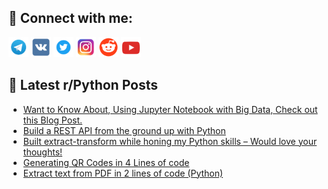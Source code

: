 ## 🔎 Connect with me:
[<img src="https://github.com/bullbesh/bullbesh/blob/main/images/Telegram.png" width="32" height="32" />](https://t.me/bullbesh)
[<img src="https://github.com/bullbesh/bullbesh/blob/main/images/VK.png" width="32" height="32" />](https://vk.com/bullbesh)
[<img src="https://github.com/bullbesh/bullbesh/blob/main/images/Twitter.png" width="32" height="32" />](https://twitter.com/bullbesh1)
[<img src="https://github.com/bullbesh/bullbesh/blob/main/images/Instagram.png" width="32" height="32" />](https://www.instagram.com/bullbesh)
[<img src="https://github.com/bullbesh/bullbesh/blob/main/images/Reddit.png" width="32" height="32" />](https://www.reddit.com/user/bullbesh)
[<img src="https://github.com/bullbesh/bullbesh/blob/main/images/YouTube.png" width="32" height="32" />](https://www.youtube.com/channel/UCtfjRs6uzgq5mfm8S06WTcg)

## 📕 Latest r/Python Posts
<!-- BLOG-POST-LIST:START -->
- [Want to Know About, Using Jupyter Notebook with Big Data, Check out this Blog Post.](https://www.reddit.com/r/Python/comments/16da1sn/want_to_know_about_using_jupyter_notebook_with/)
- [Build a REST API from the ground up with Python](https://www.reddit.com/r/Python/comments/16d95v2/build_a_rest_api_from_the_ground_up_with_python/)
- [Built extract-transform while honing my Python skills – Would love your thoughts!](https://www.reddit.com/r/Python/comments/16d7rbh/built_extracttransform_while_honing_my_python/)
- [Generating QR Codes in 4 Lines of code](https://www.reddit.com/r/Python/comments/16d7a0y/generating_qr_codes_in_4_lines_of_code/)
- [Extract text from PDF in 2 lines of code &lpar;Python&rpar;](https://www.reddit.com/r/Python/comments/16d6ond/extract_text_from_pdf_in_2_lines_of_code_python/)
<!-- BLOG-POST-LIST:END -->
